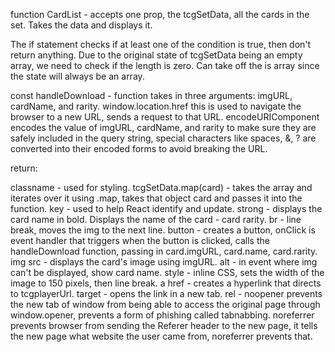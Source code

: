 function CardList - accepts one prop, the tcgSetData, all the cards in the set. Takes the data and displays it. 

The if statement checks if at least one of the condition is true, then don't return anything. Due to the original state of tcgSetData being an empty array, we need to check if the length is zero. Can take off the is array since the state will always be an array.

const handleDownload - function takes in three arguments: imgURL, cardName, and rarity. window.location.href this is used to navigate the browser to a new URL, sends a request to that URL. encodeURIComponent encodes the value of imgURL, cardName, and rarity to make sure they are safely included in the query string, special characters like spaces, &, ? are converted into their encoded forms to avoid breaking the URL.

return:

classname - used for styling.
tcgSetData.map(card) - takes the array and iterates over it using .map, takes that object card and passes it into the function.
key - used to help React identify and update.
strong - displays the card name in bold.
Displays the name of the card - card rarity.
br - line break, moves the img to the next line.
button - creates a button, onClick is event handler that triggers when the button is clicked, calls the handleDownload function, passing in card.imgURL, card.name, card.rarity.
img src - displays the card's image using imgURL.
alt - in event where img can't be displayed, show card name.
style - inline CSS, sets the width of the image to 150 pixels, then line break.
a href - creates a hyperlink that directs to tcgplayerUrl.
target - opens the link in a new tab.
rel - noopener prevents the new tab of window from being able to access the original page through window.opener, prevents a form of phishing called tabnabbing. noreferrer prevents browser from sending the Referer header to the new page, it tells the new page what website the user came from, noreferrer prevents that.  